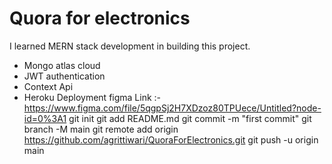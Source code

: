 # Quora for electronics

I learned MERN stack development in building this project.

* Mongo atlas cloud
* JWT authentication
* Context Api
* Heroku Deployment
figma Link :- https://www.figma.com/file/5qgpSj2H7XDzoz80TPUece/Untitled?node-id=0%3A1
git init
git add README.md
git commit -m "first commit"
git branch -M main
git remote add origin https://github.com/agrittiwari/QuoraForElectronics.git
git push -u origin main
